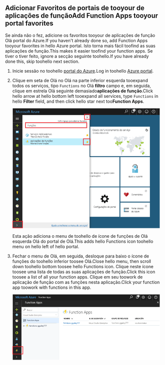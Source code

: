 ## <a name="add-function-apps-tooyour-portal-favorites"></a><span data-ttu-id="311ec-101">Adicionar Favoritos de portais de tooyour de aplicações de função</span><span class="sxs-lookup"><span data-stu-id="311ec-101">Add Function Apps tooyour portal favorites</span></span> 

<span data-ttu-id="311ec-102">Se ainda não o fez, adicione os favoritos tooyour de aplicações de função Olá portal do Azure.</span><span class="sxs-lookup"><span data-stu-id="311ec-102">If you haven't already done so, add Function Apps tooyour favorites in hello Azure portal.</span></span> <span data-ttu-id="311ec-103">Isto torna mais fácil toofind as suas aplicações de função.</span><span class="sxs-lookup"><span data-stu-id="311ec-103">This makes it easier toofind your function apps.</span></span> <span data-ttu-id="311ec-104">Se tiver o tiver feito, ignore a secção seguinte toohello.</span><span class="sxs-lookup"><span data-stu-id="311ec-104">If you have already done this, skip toohello next section.</span></span> 

1. <span data-ttu-id="311ec-105">Inicie sessão no toohello [portal do Azure](https://portal.azure.com/).</span><span class="sxs-lookup"><span data-stu-id="311ec-105">Log in toohello [Azure portal](https://portal.azure.com/).</span></span>

2. <span data-ttu-id="311ec-106">Clique em seta de Olá no Olá na parte inferior esquerda tooexpand todos os serviços, tipo `Functions` no Olá **filtro** campo e, em seguida, clique em estrela Olá seguinte demasiado**aplicações de função**.</span><span class="sxs-lookup"><span data-stu-id="311ec-106">Click hello arrow at hello bottom left tooexpand all services, type `Functions` in hello **Filter** field, and then click hello star next too**Function Apps**.</span></span>  
 
    ![Criar aplicação de função no Olá portal do Azure](./media/functions-portal-favorite-function-apps/functions-favorite-function-apps.png)

    <span data-ttu-id="311ec-108">Esta ação adiciona o menu de toohello de ícone de funções de Olá esquerda Olá do portal de Olá.</span><span class="sxs-lookup"><span data-stu-id="311ec-108">This adds hello Functions icon toohello menu on hello left of hello portal.</span></span>

3. <span data-ttu-id="311ec-109">Fechar o menu de Olá, em seguida, desloque para baixo o ícone de funções do toohello inferior toosee Olá.</span><span class="sxs-lookup"><span data-stu-id="311ec-109">Close hello menu, then scroll down toohello bottom toosee hello Functions icon.</span></span> <span data-ttu-id="311ec-110">Clique neste ícone toosee uma lista de todas as suas aplicações de função.</span><span class="sxs-lookup"><span data-stu-id="311ec-110">Click this icon toosee a list of all your function apps.</span></span> <span data-ttu-id="311ec-111">Clique em seu toowork de aplicação de função com as funções nesta aplicação.</span><span class="sxs-lookup"><span data-stu-id="311ec-111">Click your function app toowork with functions in this app.</span></span> 
 
    ![](./media/functions-portal-favorite-function-apps/functions-function-apps-hub.png)
 
     